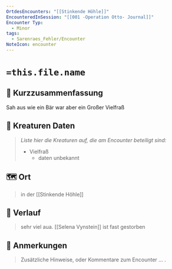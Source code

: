 ```yaml
---
OrtdesEncounters: "[[Stinkende Höhle]]"
EncounteredInSession: "[[001 -Operation Otto- Journal]]"
Encounter Typ:
  - Minor
tags:
  - Sarenraes_Fehler/Encounter
NoteIcon: encounter
---
```

# `=this.file.name`
## 📝 Kurzzusammenfassung
Sah aus wie ein Bär war aber ein Großer Vielfraß

## 🐾 Kreaturen Daten
> *Liste hier die Kreaturen auf, die am Encounter beteiligt sind:* 
> - Vielfraß 
>	- daten unbekannt

## 🗺️ Ort
> in der [[Stinkende Höhle]]
> 

## 📖 Verlauf
> sehr viel aua.
> [[Selena Vynstein]] ist fast gestorben

## 📌 Anmerkungen
> Zusätzliche Hinweise, oder Kommentare zum Encounter
> ... .

